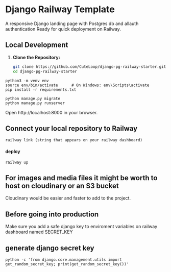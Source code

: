 # Django Railway Template

A responsive Django landing page with Postgres db and allauth authentication
Ready for quick deployment on Railway.

## Local Development

1. **Clone the Repository:**

   ```bash
   git clone https://github.com/CuteLoop/django-pg-railway-starter.git
   cd django-pg-railway-starter
   ```
```
python3 -m venv env
source env/bin/activate      # On Windows: env\Scripts\activate
pip install -r requirements.txt

python manage.py migrate
python manage.py runserver
```
Open http://localhost:8000 in your browser.

## Connect your local repository to Railway
```
railway link (string that appears on your railway dashboard)
```
#### deploy
```
railway up
```
## For images and media files it might be worth to host on cloudinary or an S3 bucket
Cloudinary would be easier and faster to add to the project.

## Before going into production
Make sure you add a safe django key to enviroment variables on railway dashboard named SECRET_KEY

## generate django secret key
```
python -c 'from django.core.management.utils import get_random_secret_key; print(get_random_secret_key())'
```



